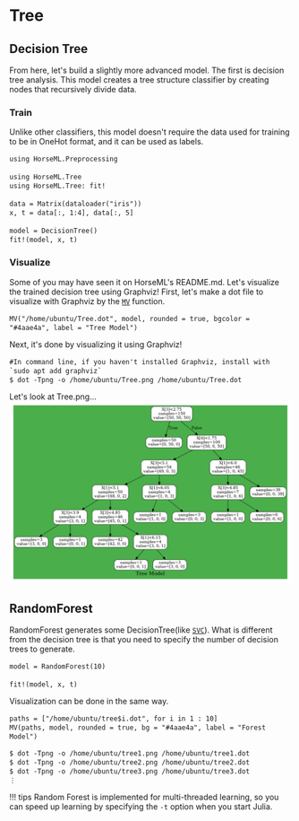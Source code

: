 # Tree

## Decision Tree
From here, let's build a slightly more advanced model.
The first is decision tree analysis.
This model creates a tree structure classifier by creating nodes that recursively divide data.

### Train
Unlike other classifiers, this model doesn't require the data used for training to be in OneHot format, and it can be used as labels.
```
using HorseML.Preprocessing

using HorseML.Tree
using HorseML.Tree: fit!

data = Matrix(dataloader("iris"))
x, t = data[:, 1:4], data[:, 5]

model = DecisionTree()
fit!(model, x, t)
```

### Visualize
Some of you may have seen it on HorseML's README.md. Let's visualize the trained decision tree using Graphviz!
First, let's make a dot file to visualize with Graphviz by the [`MV`](@ref) function.
```
MV("/home/ubuntu/Tree.dot", model, rounded = true, bgcolor = "#4aae4a", label = "Tree Model")
```
Next, it's done by visualizing it using Graphviz!
```
#In command line, if you haven't installed Graphviz, install with `sudo apt add graphviz`
$ dot -Tpng -o /home/ubuntu/Tree.png /home/ubuntu/Tree.dot
```
Let's look at Tree.png...
![Tree Visualized](../assets/turtorialtree.png)

## RandomForest
RandomForest generates some DecisionTree(like [`SVC`](@ref)).
What is different from the decision tree is that you need to specify the number of decision trees to generate.
```
model = RandomForest(10)

fit!(model, x, t)
```
Visualization can be done in the same way.
```
paths = ["/home/ubuntu/tree$i.dot", for i in 1 : 10]
MV(paths, model, rounded = true, bg = "#4aae4a", label = "Forest Model")
```
```
$ dot -Tpng -o /home/ubuntu/tree1.png /home/ubuntu/tree1.dot
$ dot -Tpng -o /home/ubuntu/tree2.png /home/ubuntu/tree2.dot
$ dot -Tpng -o /home/ubuntu/tree3.png /home/ubuntu/tree3.dot
⋮
```
!!! tips
    Random Forest is implemented for multi-threaded learning, so you can speed up learning by specifying the `-t` option when you start Julia.
